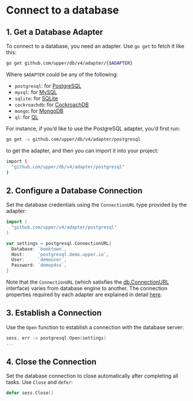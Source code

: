 # Connect to a database

## 1. Get a Database Adapter

To connect to a database, you need an adapter. Use `go get` to fetch it like
this:

```sh
go get github.com/upper/db/v4/adapter/{$ADAPTER}
```

Where `$ADAPTER` could be any of the following:

* `postgresql`: for [PostgreSQL](https://www.postgresql.org/)
* `mysql`: for [MySQL](https://www.mysql.com/)
* `sqlite`: for [SQLite](https://www.sqlite.org/index.html)
* `cockroachdb`: for [CockroachDB](https://www.cockroachlabs.com/product/)
* `mongo`: for [MongoDB](https://www.mongodb.com/)
* `ql`: for [QL](https://pkg.go.dev/modernc.org/ql)

For instance, if you’d like to use the PostgreSQL adapter, you’d first run:

```sh
go get -u github.com/upper/db/v4/adapter/postgresql
```

to get the adapter, and then you can import it into your
project:

```sh
import (
  "github.com/upper/db/v4/adapter/postgresql"
)
```

## 2. Configure a Database Connection

Set the database credentials using the `ConnectionURL` type provided by the
adapter:

```go
import (
  "github.com/upper/v4/adapter/postgresql"
)

var settings = postgresql.ConnectionURL{
  Database: `booktown`,
  Host:     `postgresql.demo.upper.io`,
  User:     `demouser`,
  Password: `demop4ss`,
}
```

Note that the `ConnectionURL` (which satisfies the [db.ConnectionURL][1]
interface) varies from database engine to another. The connection properties
required by each adapter are explained in detail [here][2].

## 3. Establish a Connection

Use the `Open` function to establish a connection with the database server:

```go
sess, err := postgresql.Open(settings)
...
```

## 4. Close the Connection

Set the database connection to close automatically after completing all tasks.
Use `Close` and `defer`:

```go
defer sess.Close()
```

[1]: https://pkg.go.dev/github.com/upper/db/v4#ConnectionURL
[2]: https://upper.io/v4/adapter/
